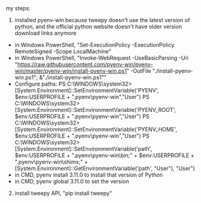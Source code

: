 
my steps:
1. installed pyenv-win because tweepy doesn't use the latest version of python, and the official python website doesn't have older version download links anymore
- in Windows PowerShell, "Set-ExecutionPolicy -ExecutionPolicy RemoteSigned -Scope LocalMachine"
- in Windows PowerShell, "Invoke-WebRequest -UseBasicParsing -Uri "https://raw.githubusercontent.com/pyenv-win/pyenv-win/master/pyenv-win/install-pyenv-win.ps1" -OutFile "./install-pyenv-win.ps1"; &"./install-pyenv-win.ps1""
- Configure paths:
PS C:\WINDOWS\system32> [System.Environment]::SetEnvironmentVariable('PYENV', $env:USERPROFILE + "\.pyenv\pyenv-win\","User")
PS C:\WINDOWS\system32> [System.Environment]::SetEnvironmentVariable('PYENV_ROOT', $env:USERPROFILE + "\.pyenv\pyenv-win\","User")
PS C:\WINDOWS\system32> [System.Environment]::SetEnvironmentVariable('PYENV_HOME', $env:USERPROFILE + "\.pyenv\pyenv-win\","User")
PS C:\WINDOWS\system32> [System.Environment]::SetEnvironmentVariable('path', $env:USERPROFILE + "\.pyenv\pyenv-win\bin;" + $env:USERPROFILE + "\.pyenv\pyenv-win\shims;" + [System.Environment]::GetEnvironmentVariable('path', "User"), "User")
- in CMD, pyenv install 3.11.0 to install that version of Python
- in CMD, pyenv global 3.11.0 to set the version
  
2. install tweepy API, "pip install tweepy"
